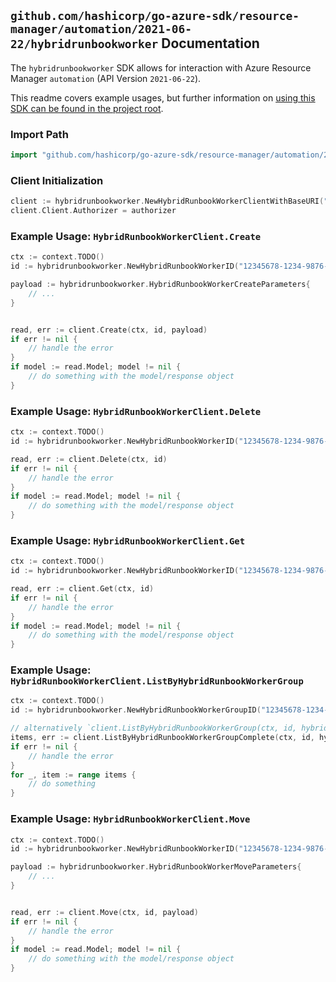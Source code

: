 
## `github.com/hashicorp/go-azure-sdk/resource-manager/automation/2021-06-22/hybridrunbookworker` Documentation

The `hybridrunbookworker` SDK allows for interaction with Azure Resource Manager `automation` (API Version `2021-06-22`).

This readme covers example usages, but further information on [using this SDK can be found in the project root](https://github.com/hashicorp/go-azure-sdk/tree/main/docs).

### Import Path

```go
import "github.com/hashicorp/go-azure-sdk/resource-manager/automation/2021-06-22/hybridrunbookworker"
```


### Client Initialization

```go
client := hybridrunbookworker.NewHybridRunbookWorkerClientWithBaseURI("https://management.azure.com")
client.Client.Authorizer = authorizer
```


### Example Usage: `HybridRunbookWorkerClient.Create`

```go
ctx := context.TODO()
id := hybridrunbookworker.NewHybridRunbookWorkerID("12345678-1234-9876-4563-123456789012", "example-resource-group", "automationAccountValue", "hybridRunbookWorkerGroupValue", "hybridRunbookWorkerIdValue")

payload := hybridrunbookworker.HybridRunbookWorkerCreateParameters{
	// ...
}


read, err := client.Create(ctx, id, payload)
if err != nil {
	// handle the error
}
if model := read.Model; model != nil {
	// do something with the model/response object
}
```


### Example Usage: `HybridRunbookWorkerClient.Delete`

```go
ctx := context.TODO()
id := hybridrunbookworker.NewHybridRunbookWorkerID("12345678-1234-9876-4563-123456789012", "example-resource-group", "automationAccountValue", "hybridRunbookWorkerGroupValue", "hybridRunbookWorkerIdValue")

read, err := client.Delete(ctx, id)
if err != nil {
	// handle the error
}
if model := read.Model; model != nil {
	// do something with the model/response object
}
```


### Example Usage: `HybridRunbookWorkerClient.Get`

```go
ctx := context.TODO()
id := hybridrunbookworker.NewHybridRunbookWorkerID("12345678-1234-9876-4563-123456789012", "example-resource-group", "automationAccountValue", "hybridRunbookWorkerGroupValue", "hybridRunbookWorkerIdValue")

read, err := client.Get(ctx, id)
if err != nil {
	// handle the error
}
if model := read.Model; model != nil {
	// do something with the model/response object
}
```


### Example Usage: `HybridRunbookWorkerClient.ListByHybridRunbookWorkerGroup`

```go
ctx := context.TODO()
id := hybridrunbookworker.NewHybridRunbookWorkerGroupID("12345678-1234-9876-4563-123456789012", "example-resource-group", "automationAccountValue", "hybridRunbookWorkerGroupValue")

// alternatively `client.ListByHybridRunbookWorkerGroup(ctx, id, hybridrunbookworker.DefaultListByHybridRunbookWorkerGroupOperationOptions())` can be used to do batched pagination
items, err := client.ListByHybridRunbookWorkerGroupComplete(ctx, id, hybridrunbookworker.DefaultListByHybridRunbookWorkerGroupOperationOptions())
if err != nil {
	// handle the error
}
for _, item := range items {
	// do something
}
```


### Example Usage: `HybridRunbookWorkerClient.Move`

```go
ctx := context.TODO()
id := hybridrunbookworker.NewHybridRunbookWorkerID("12345678-1234-9876-4563-123456789012", "example-resource-group", "automationAccountValue", "hybridRunbookWorkerGroupValue", "hybridRunbookWorkerIdValue")

payload := hybridrunbookworker.HybridRunbookWorkerMoveParameters{
	// ...
}


read, err := client.Move(ctx, id, payload)
if err != nil {
	// handle the error
}
if model := read.Model; model != nil {
	// do something with the model/response object
}
```
